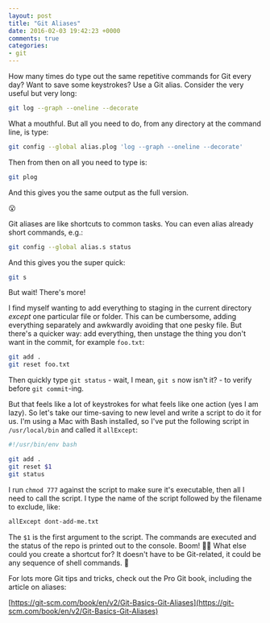 ```yaml
---
layout: post
title: "Git Aliases"
date: 2016-02-03 19:42:23 +0000
comments: true
categories:
- git
---
```

How many times do type out the same repetitive commands for Git every day? Want to save some keystrokes? Use a Git alias. Consider the very useful but very long:

```bash
git log --graph --oneline --decorate
```

What a mouthful. But all you need to do, from any directory at the command line, is type:

```bash
git config --global alias.plog 'log --graph --oneline --decorate'
```

Then from then on all you need to type is:

```bash
git plog
```

And this gives you the same output as the full version.

:open_mouth:

Git aliases are like shortcuts to common tasks. You can even alias already short commands, e.g.:

```bash
git config --global alias.s status
```

And this gives you the super quick:

```bash
git s
```

But wait! There's more!

I find myself wanting to add everything to staging in the current directory _except_ one particular file or folder. This can be cumbersome, adding everything separately and awkwardly avoiding that one pesky file. But there's a quicker way: add everything, then unstage the thing you don't want in the commit, for example `foo.txt`:

```bash
git add .
git reset foo.txt
```

Then quickly type `git status` - wait, I mean, `git s` now isn't it? - to verify before `git commit`-ing.

But that feels like a lot of keystrokes for what feels like one action (yes I am lazy). So let's take our time-saving to new level and write a script to do it for us. I'm using a Mac with Bash installed, so I've put the following script in `/usr/local/bin` and called it `allExcept`:

```bash
#!/usr/bin/env bash

git add .
git reset $1
git status
```

I run `chmod 777` against the script to make sure it's executable, then all I need to call the script. I type the name of the script followed by the filename to exclude, like:

```bash
allExcept dont-add-me.txt
```

The `$1` is the first argument to the script. The commands are executed and the status of the repo is printed out to the console. Boom! :punch::boom: What else could you create a shortcut for? It doesn't have to be Git-related, it could be any sequence of shell commands. :shell:

For lots more Git tips and tricks, check out the Pro Git book, including the article on aliases:

[https://git-scm.com/book/en/v2/Git-Basics-Git-Aliases](https://git-scm.com/book/en/v2/Git-Basics-Git-Aliases)
